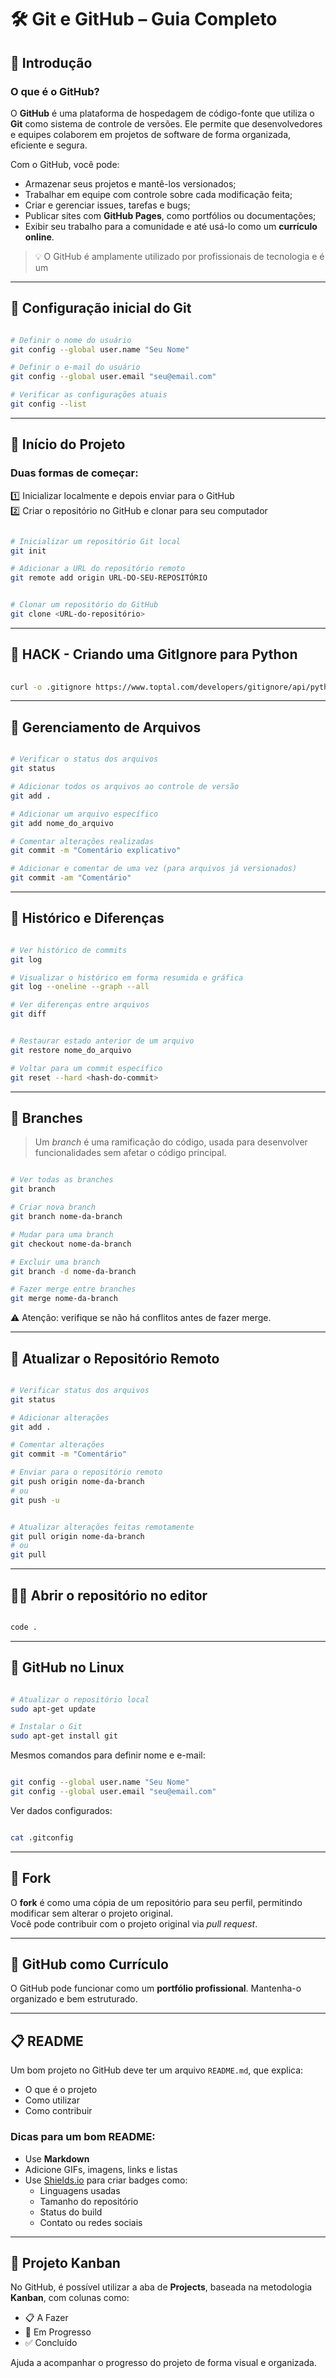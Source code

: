 # 🛠️ Git e GitHub – Guia Completo
## 📌 Introdução
### O que é o GitHub?

O **GitHub** é uma plataforma de hospedagem de código-fonte que utiliza o **Git** como sistema de controle de versões. Ele permite que desenvolvedores e equipes colaborem em projetos de software de forma organizada, eficiente e segura.

Com o GitHub, você pode:

- Armazenar seus projetos e mantê-los versionados;
- Trabalhar em equipe com controle sobre cada modificação feita;
- Criar e gerenciar issues, tarefas e bugs;
- Publicar sites com **GitHub Pages**, como portfólios ou documentações;
- Exibir seu trabalho para a comunidade e até usá-lo como um **currículo online**.

> 💡 O GitHub é amplamente utilizado por profissionais de tecnologia e é um

---

## 🔧 Configuração inicial do Git

```bash title='bash'

# Definir o nome do usuário
git config --global user.name "Seu Nome"

# Definir o e-mail do usuário
git config --global user.email "seu@email.com"

# Verificar as configurações atuais
git config --list
```

---

## 🚀 Início do Projeto

### Duas formas de começar:
1️⃣ Inicializar localmente e depois enviar para o GitHub  
2️⃣ Criar o repositório no GitHub e clonar para seu computador

```bash title='bash'

# Inicializar um repositório Git local
git init

# Adicionar a URL do repositório remoto
git remote add origin URL-DO-SEU-REPOSITÓRIO
```

```bash title='bash'

# Clonar um repositório do GitHub
git clone <URL-do-repositório>
```

---

## 📌 **HACK** - Criando uma GitIgnore para Python

```bash title='bash'
    
curl -o .gitignore https://www.toptal.com/developers/gitignore/api/python,visualstudiocode,pycharm+all
```
---
## 📄 Gerenciamento de Arquivos

```bash title='bash'

# Verificar o status dos arquivos
git status

# Adicionar todos os arquivos ao controle de versão
git add .

# Adicionar um arquivo específico
git add nome_do_arquivo

# Comentar alterações realizadas
git commit -m "Comentário explicativo"

# Adicionar e comentar de uma vez (para arquivos já versionados)
git commit -am "Comentário"
```

---

## 📜 Histórico e Diferenças

```bash title='bash'

# Ver histórico de commits
git log

# Visualizar o histórico em forma resumida e gráfica
git log --oneline --graph --all

# Ver diferenças entre arquivos
git diff
```

```bash title='bash'

# Restaurar estado anterior de um arquivo
git restore nome_do_arquivo

# Voltar para um commit específico
git reset --hard <hash-do-commit>
```

---

## 🌿 Branches

> Um *branch* é uma ramificação do código, usada para desenvolver funcionalidades sem afetar o código principal.

```bash title='bash'

# Ver todas as branches
git branch

# Criar nova branch
git branch nome-da-branch

# Mudar para uma branch
git checkout nome-da-branch

# Excluir uma branch
git branch -d nome-da-branch

# Fazer merge entre branches
git merge nome-da-branch
```

⚠️ Atenção: verifique se não há conflitos antes de fazer merge.

---

## 🔄 Atualizar o Repositório Remoto

```bash title='bash'

# Verificar status dos arquivos
git status

# Adicionar alterações
git add .

# Comentar alterações
git commit -m "Comentário"

# Enviar para o repositório remoto
git push origin nome-da-branch
# ou
git push -u
```

```bash title='bash'

# Atualizar alterações feitas remotamente
git pull origin nome-da-branch
# ou
git pull
```

---

## 🧑‍💻 Abrir o repositório no editor

```bash title='bash'

code .
```

---

## 🐧 GitHub no Linux

```bash title='bash'

# Atualizar o repositório local
sudo apt-get update

# Instalar o Git
sudo apt-get install git
```

Mesmos comandos para definir nome e e-mail:

```bash title='bash'

git config --global user.name "Seu Nome"
git config --global user.email "seu@email.com"
```

Ver dados configurados:

```bash title='bash'

cat .gitconfig
```

---

## 🍴 Fork

O **fork** é como uma cópia de um repositório para seu perfil, permitindo modificar sem alterar o projeto original.  
Você pode contribuir com o projeto original via *pull request*.

---

## 💼 GitHub como Currículo

O GitHub pode funcionar como um **portfólio profissional**. Mantenha-o organizado e bem estruturado.

---

## 📋 README

Um bom projeto no GitHub deve ter um arquivo `README.md`, que explica:

- O que é o projeto
- Como utilizar
- Como contribuir

### Dicas para um bom README:

- Use **Markdown**
- Adicione GIFs, imagens, links e listas
- Use [Shields.io](https://shields.io) para criar badges como:
  - Linguagens usadas
  - Tamanho do repositório
  - Status do build
  - Contato ou redes sociais

---

## 📌 Projeto Kanban

No GitHub, é possível utilizar a aba de **Projects**, baseada na metodologia **Kanban**, com colunas como:

- 📋 A Fazer
- 🔄 Em Progresso
- ✅ Concluído

Ajuda a acompanhar o progresso do projeto de forma visual e organizada.
